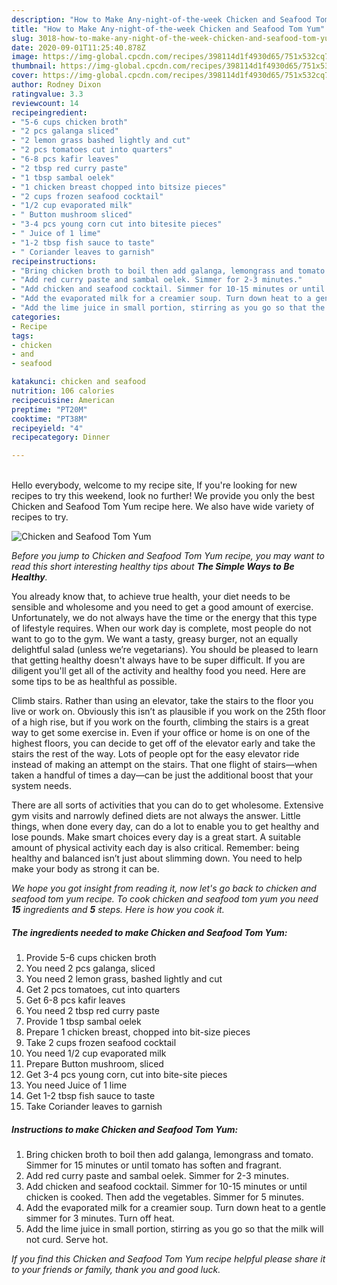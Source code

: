 ```yaml
---
description: "How to Make Any-night-of-the-week Chicken and Seafood Tom Yum"
title: "How to Make Any-night-of-the-week Chicken and Seafood Tom Yum"
slug: 3018-how-to-make-any-night-of-the-week-chicken-and-seafood-tom-yum
date: 2020-09-01T11:25:40.878Z
image: https://img-global.cpcdn.com/recipes/398114d1f4930d65/751x532cq70/chicken-and-seafood-tom-yum-recipe-main-photo.jpg
thumbnail: https://img-global.cpcdn.com/recipes/398114d1f4930d65/751x532cq70/chicken-and-seafood-tom-yum-recipe-main-photo.jpg
cover: https://img-global.cpcdn.com/recipes/398114d1f4930d65/751x532cq70/chicken-and-seafood-tom-yum-recipe-main-photo.jpg
author: Rodney Dixon
ratingvalue: 3.3
reviewcount: 14
recipeingredient:
- "5-6 cups chicken broth"
- "2 pcs galanga sliced"
- "2 lemon grass bashed lightly and cut"
- "2 pcs tomatoes cut into quarters"
- "6-8 pcs kafir leaves"
- "2 tbsp red curry paste"
- "1 tbsp sambal oelek"
- "1 chicken breast chopped into bitsize pieces"
- "2 cups frozen seafood cocktail"
- "1/2 cup evaporated milk"
- " Button mushroom sliced"
- "3-4 pcs young corn cut into bitesite pieces"
- " Juice of 1 lime"
- "1-2 tbsp fish sauce to taste"
- " Coriander leaves to garnish"
recipeinstructions:
- "Bring chicken broth to boil then add galanga, lemongrass and tomato. Simmer for 15 minutes or until tomato has soften and fragrant."
- "Add red curry paste and sambal oelek. Simmer for 2-3 minutes."
- "Add chicken and seafood cocktail. Simmer for 10-15 minutes or until chicken is cooked. Then add the vegetables. Simmer for 5 minutes."
- "Add the evaporated milk for a creamier soup. Turn down heat to a gentle simmer for 3 minutes. Turn off heat."
- "Add the lime juice in small portion, stirring as you go so that the milk will not curd. Serve hot."
categories:
- Recipe
tags:
- chicken
- and
- seafood

katakunci: chicken and seafood 
nutrition: 106 calories
recipecuisine: American
preptime: "PT20M"
cooktime: "PT38M"
recipeyield: "4"
recipecategory: Dinner

---
```

<br>
Hello everybody, welcome to my recipe site, If you're looking for new recipes to try this weekend, look no further! We provide you only the best Chicken and Seafood Tom Yum recipe here. We also have wide variety of recipes to try.
<br>


![Chicken and Seafood Tom Yum](https://img-global.cpcdn.com/recipes/398114d1f4930d65/751x532cq70/chicken-and-seafood-tom-yum-recipe-main-photo.jpg)

<i>Before you jump to Chicken and Seafood Tom Yum recipe, you may want to read this short interesting healthy tips about <strong>The Simple Ways to Be Healthy</strong>.</i>

You already know that, to achieve true health, your diet needs to be sensible and wholesome and you need to get a good amount of exercise. Unfortunately, we do not always have the time or the energy that this type of lifestyle requires. When our work day is complete, most people do not want to go to the gym. We want a tasty, greasy burger, not an equally delightful salad (unless we’re vegetarians). You should be pleased to learn that getting healthy doesn't always have to be super difficult. If you are diligent you'll get all of the activity and healthy food you need. Here are some tips to be as healthful as possible.

Climb stairs. Rather than using an elevator, take the stairs to the floor you live or work on. Obviously this isn’t as plausible if you work on the 25th floor of a high rise, but if you work on the fourth, climbing the stairs is a great way to get some exercise in. Even if your office or home is on one of the highest floors, you can decide to get off of the elevator early and take the stairs the rest of the way. Lots of people opt for the easy elevator ride instead of making an attempt on the stairs. That one flight of stairs—when taken a handful of times a day—can be just the additional boost that your system needs. 

There are all sorts of activities that you can do to get wholesome. Extensive gym visits and narrowly defined diets are not always the answer. Little things, when done every day, can do a lot to enable you to get healthy and lose pounds. Make smart choices every day is a great start. A suitable amount of physical activity each day is also critical. Remember: being healthy and balanced isn’t just about slimming down. You need to help make your body as strong it can be. 


<i>We hope you got insight from reading it, now let's go back to chicken and seafood tom yum recipe. To cook chicken and seafood tom yum you need <strong>15</strong> ingredients and <strong>5</strong> steps. Here is how you cook it.
</i>

##### The ingredients needed to make Chicken and Seafood Tom Yum:

1. Provide 5-6 cups chicken broth
1. You need 2 pcs galanga, sliced
1. You need 2 lemon grass, bashed lightly and cut
1. Get 2 pcs tomatoes, cut into quarters
1. Get 6-8 pcs kafir leaves
1. You need 2 tbsp red curry paste
1. Provide 1 tbsp sambal oelek
1. Prepare 1 chicken breast, chopped into bit-size pieces
1. Take 2 cups frozen seafood cocktail
1. You need 1/2 cup evaporated milk
1. Prepare  Button mushroom, sliced
1. Get 3-4 pcs young corn, cut into bite-site pieces
1. You need  Juice of 1 lime
1. Get 1-2 tbsp fish sauce to taste
1. Take  Coriander leaves to garnish


##### Instructions to make Chicken and Seafood Tom Yum:

1. Bring chicken broth to boil then add galanga, lemongrass and tomato. Simmer for 15 minutes or until tomato has soften and fragrant.
1. Add red curry paste and sambal oelek. Simmer for 2-3 minutes.
1. Add chicken and seafood cocktail. Simmer for 10-15 minutes or until chicken is cooked. Then add the vegetables. Simmer for 5 minutes.
1. Add the evaporated milk for a creamier soup. Turn down heat to a gentle simmer for 3 minutes. Turn off heat.
1. Add the lime juice in small portion, stirring as you go so that the milk will not curd. Serve hot.


<i>If you find this Chicken and Seafood Tom Yum recipe helpful please share it to your friends or family, thank you and good luck.</i>
